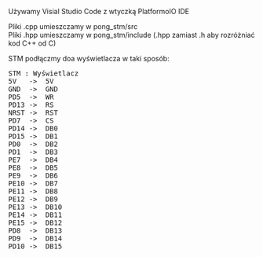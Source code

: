 Używamy Visial Studio Code z wtyczką PlatformoIO IDE

Pliki .cpp umieszczamy w pong_stm/src  
Pliki .hpp umieszczamy w pong_stm/include (.hpp zamiast .h aby rozróżniać kod C++ od C)  

STM podłączmy doa wyświetlacza w taki sposób:

<pre>
STM : Wyświetlacz
5V   ->  5V
GND  ->  GND
PD5  ->  WR
PD13 ->  RS
NRST ->  RST
PD7  ->  CS
PD14 ->  DB0
PD15 ->  DB1
PD0  ->  DB2
PD1  ->  DB3
PE7  ->  DB4
PE8  ->  DB5
PE9  ->  DB6
PE10 ->  DB7
PE11 ->  DB8
PE12 ->  DB9
PE13 ->  DB10
PE14 ->  DB11
PE15 ->  DB12
PD8  ->  DB13
PD9  ->  DB14
PD10 ->  DB15
</pre>

